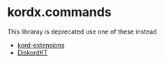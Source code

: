 # kordx.commands 

This libraray is deprecated use one of these instead

- [kord-extensions](https://github.com/Kord-Extensions/kord-extensions)
- [DiskordKT](https://github.com/DiscordKt/DiscordKt)
